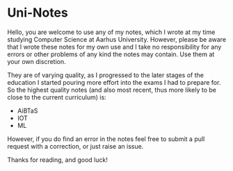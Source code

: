 # Uni-Notes

Hello, you are welcome to use any of my notes, which I wrote at my time studying Computer Science at Aarhus University.
However, please be aware that I wrote these notes for my own use and I take no responsibility for any errors or other
problems of any kind the notes may contain. Use them at your own discretion.

They are of varying quality, as I progressed to the later stages of the education
I started pouring more effort into the exams I had to prepare for. So the highest
quality notes (and also most recent, thus more likely to be close to the current
curriculum) is:

* AiBTaS
* IOT
* ML

However, if you do find an error in the notes feel free to submit a pull request with a correction, or just raise an issue.

Thanks for reading, and good luck!
